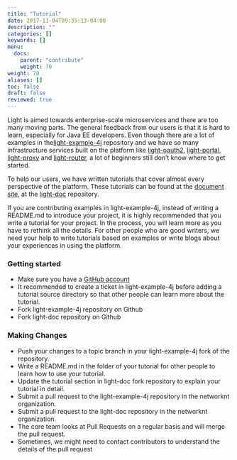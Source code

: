 ```yaml
---
title: "Tutorial"
date: 2017-11-04T09:35:13-04:00
description: ""
categories: []
keywords: []
menu:
  docs:
    parent: "contribute"
    weight: 70
weight: 70
aliases: []
toc: false
draft: false
reviewed: true
---
```


Light is aimed towards enterprise-scale microservices and there are too many moving parts. The general feedback from our users is that it is hard to learn, especially for Java EE developers. Even though there are a lot of examples in the[light-example-4j][] repository and we have so many infrastructure services built on the platform like [light-oauth2][], [light-portal][], [light-proxy][] and [light-router][], a lot of beginners still don’t know where to get started.

To help our users, we have written tutorials that cover almost every perspective of the platform. These tutorials can be found at the [document site][], at the [light-doc][] repository.

If you are contributing examples in light-example-4j, instead of writing a README.md to introduce your project, it is highly recommended that you write a tutorial for your project. In the process, you will learn more as you have to rethink all the details. For other people who are good writers, we need your help to write tutorials based on examples or write blogs about your experiences in using the platform. 

### Getting started

* Make sure you have a [GitHub account](https://github.com/signup/free)
* It recommended to create a ticket in light-example-4j before adding a tutorial source directory so that other people can learn more about the tutorial. 
* Fork light-example-4j repository on Github
* Fork light-doc repository on Github


### Making Changes

* Push your changes to a topic branch in your light-example-4j fork of the repository.
* Write a README.md in the folder of your tutorial for other people to learn how to use your tutorial.
* Update the tutorial section in light-doc fork repository to explain your tutorial in detail.
* Submit a pull request to the light-example-4j repository in the networknt organization.
* Submit a pull request to the light-doc repository in the networknt organization.
* The core team looks at Pull Requests on a regular basis and will merge the pull request. 
* Sometimes, we might need to contact contributors to understand the details of the pull request


[document site]: /tutorial/
[light-doc]: https://github.com/networknt/light-doc
[light-example-4j]: https://github.com/networknt/light-example-4j
[light-oauth2]: /service/oauth/
[light-proxy]: /service/proxy/
[light-router]: /service/router/
[light-portal]: /service/portal/
